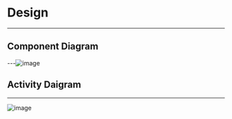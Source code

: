 # Design

---

## Component Diagram

---![image](https://user-images.githubusercontent.com/94839531/154202707-473199cd-91c4-4c4a-8702-e244fb1e048e.png)




## Activity Daigram

---

![image](https://user-images.githubusercontent.com/94839531/154202946-6dd93757-2366-43a0-9b9b-d2a7e94e2a80.png)

